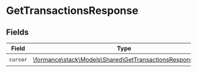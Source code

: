 # GetTransactionsResponse


## Fields

| Field                                                                                                               | Type                                                                                                                | Required                                                                                                            | Description                                                                                                         |
| ------------------------------------------------------------------------------------------------------------------- | ------------------------------------------------------------------------------------------------------------------- | ------------------------------------------------------------------------------------------------------------------- | ------------------------------------------------------------------------------------------------------------------- |
| `cursor`                                                                                                            | [\formance\stack\Models\Shared\GetTransactionsResponseCursor](../../Models/Shared/GetTransactionsResponseCursor.md) | :heavy_check_mark:                                                                                                  | N/A                                                                                                                 |